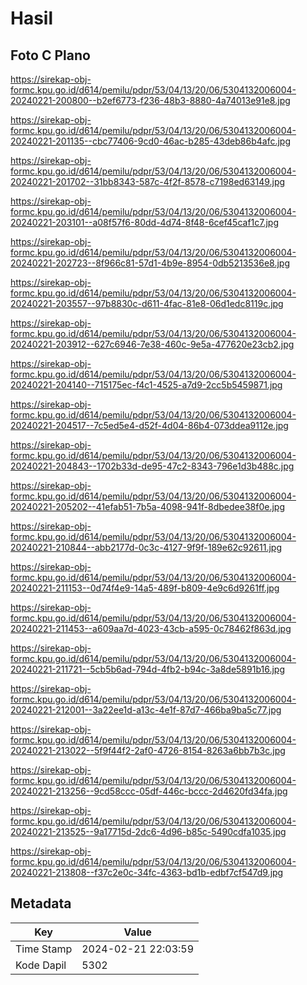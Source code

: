 # Hasil

## Foto C Plano

https://sirekap-obj-formc.kpu.go.id/d614/pemilu/pdpr/53/04/13/20/06/5304132006004-20240221-200800--b2ef6773-f236-48b3-8880-4a74013e91e8.jpg

https://sirekap-obj-formc.kpu.go.id/d614/pemilu/pdpr/53/04/13/20/06/5304132006004-20240221-201135--cbc77406-9cd0-46ac-b285-43deb86b4afc.jpg

https://sirekap-obj-formc.kpu.go.id/d614/pemilu/pdpr/53/04/13/20/06/5304132006004-20240221-201702--31bb8343-587c-4f2f-8578-c7198ed63149.jpg

https://sirekap-obj-formc.kpu.go.id/d614/pemilu/pdpr/53/04/13/20/06/5304132006004-20240221-203101--a08f57f6-80dd-4d74-8f48-6cef45caf1c7.jpg

https://sirekap-obj-formc.kpu.go.id/d614/pemilu/pdpr/53/04/13/20/06/5304132006004-20240221-202723--8f966c81-57d1-4b9e-8954-0db5213536e8.jpg

https://sirekap-obj-formc.kpu.go.id/d614/pemilu/pdpr/53/04/13/20/06/5304132006004-20240221-203557--97b8830c-d611-4fac-81e8-06d1edc8119c.jpg

https://sirekap-obj-formc.kpu.go.id/d614/pemilu/pdpr/53/04/13/20/06/5304132006004-20240221-203912--627c6946-7e38-460c-9e5a-477620e23cb2.jpg

https://sirekap-obj-formc.kpu.go.id/d614/pemilu/pdpr/53/04/13/20/06/5304132006004-20240221-204140--715175ec-f4c1-4525-a7d9-2cc5b5459871.jpg

https://sirekap-obj-formc.kpu.go.id/d614/pemilu/pdpr/53/04/13/20/06/5304132006004-20240221-204517--7c5ed5e4-d52f-4d04-86b4-073ddea9112e.jpg

https://sirekap-obj-formc.kpu.go.id/d614/pemilu/pdpr/53/04/13/20/06/5304132006004-20240221-204843--1702b33d-de95-47c2-8343-796e1d3b488c.jpg

https://sirekap-obj-formc.kpu.go.id/d614/pemilu/pdpr/53/04/13/20/06/5304132006004-20240221-205202--41efab51-7b5a-4098-941f-8dbedee38f0e.jpg

https://sirekap-obj-formc.kpu.go.id/d614/pemilu/pdpr/53/04/13/20/06/5304132006004-20240221-210844--abb2177d-0c3c-4127-9f9f-189e62c92611.jpg

https://sirekap-obj-formc.kpu.go.id/d614/pemilu/pdpr/53/04/13/20/06/5304132006004-20240221-211153--0d74f4e9-14a5-489f-b809-4e9c6d9261ff.jpg

https://sirekap-obj-formc.kpu.go.id/d614/pemilu/pdpr/53/04/13/20/06/5304132006004-20240221-211453--a609aa7d-4023-43cb-a595-0c78462f863d.jpg

https://sirekap-obj-formc.kpu.go.id/d614/pemilu/pdpr/53/04/13/20/06/5304132006004-20240221-211721--5cb5b6ad-794d-4fb2-b94c-3a8de5891b16.jpg

https://sirekap-obj-formc.kpu.go.id/d614/pemilu/pdpr/53/04/13/20/06/5304132006004-20240221-212001--3a22ee1d-a13c-4e1f-87d7-466ba9ba5c77.jpg

https://sirekap-obj-formc.kpu.go.id/d614/pemilu/pdpr/53/04/13/20/06/5304132006004-20240221-213022--5f9f44f2-2af0-4726-8154-8263a6bb7b3c.jpg

https://sirekap-obj-formc.kpu.go.id/d614/pemilu/pdpr/53/04/13/20/06/5304132006004-20240221-213256--9cd58ccc-05df-446c-bccc-2d4620fd34fa.jpg

https://sirekap-obj-formc.kpu.go.id/d614/pemilu/pdpr/53/04/13/20/06/5304132006004-20240221-213525--9a17715d-2dc6-4d96-b85c-5490cdfa1035.jpg

https://sirekap-obj-formc.kpu.go.id/d614/pemilu/pdpr/53/04/13/20/06/5304132006004-20240221-213808--f37c2e0c-34fc-4363-bd1b-edbf7cf547d9.jpg


## Metadata

| Key        | Value               |
| ---------- | ------------------- |
| Time Stamp | 2024-02-21 22:03:59 |
| Kode Dapil | 5302                |



